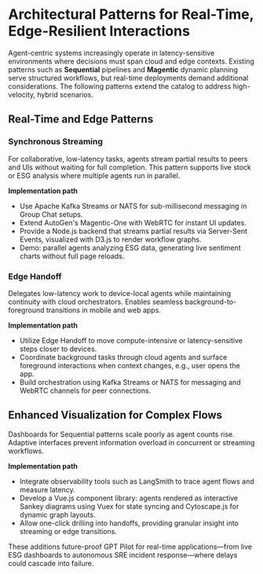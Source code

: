 # Architectural Patterns for Real-Time, Edge-Resilient Interactions

Agent-centric systems increasingly operate in latency-sensitive environments where decisions must span cloud and edge contexts. Existing patterns such as **Sequential** pipelines and **Magentic** dynamic planning serve structured workflows, but real-time deployments demand additional considerations. The following patterns extend the catalog to address high-velocity, hybrid scenarios.

## Real-Time and Edge Patterns

### Synchronous Streaming
For collaborative, low-latency tasks, agents stream partial results to peers and UIs without waiting for full completion. This pattern supports live stock or ESG analysis where multiple agents run in parallel.

**Implementation path**
- Use Apache Kafka Streams or NATS for sub-millisecond messaging in Group Chat setups.
- Extend AutoGen's Magentic-One with WebRTC for instant UI updates.
- Provide a Node.js backend that streams partial results via Server-Sent Events, visualized with D3.js to render workflow graphs.
- Demo: parallel agents analyzing ESG data, generating live sentiment charts without full page reloads.

### Edge Handoff
Delegates low-latency work to device-local agents while maintaining continuity with cloud orchestrators. Enables seamless background-to-foreground transitions in mobile and web apps.

**Implementation path**
- Utilize Edge Handoff to move compute-intensive or latency-sensitive steps closer to devices.
- Coordinate background tasks through cloud agents and surface foreground interactions when context changes, e.g., user opens the app.
- Build orchestration using Kafka Streams or NATS for messaging and WebRTC channels for peer connections.

## Enhanced Visualization for Complex Flows
Dashboards for Sequential patterns scale poorly as agent counts rise. Adaptive interfaces prevent information overload in concurrent or streaming workflows.

**Implementation path**
- Integrate observability tools such as LangSmith to trace agent flows and measure latency.
- Develop a Vue.js component library: agents rendered as interactive Sankey diagrams using Vuex for state syncing and Cytoscape.js for dynamic graph layouts.
- Allow one-click drilling into handoffs, providing granular insight into streaming or edge transitions.

These additions future-proof GPT Pilot for real-time applications—from live ESG dashboards to autonomous SRE incident response—where delays could cascade into failure.
